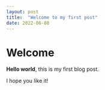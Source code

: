 ```yaml
---
layout: post
title:  "Welcome to my first post"
date: 2022-06-08
---
```


# Welcome

**Hello world**, this is my first blog post.

I hope you like it!
